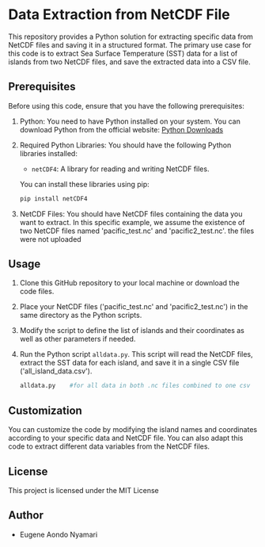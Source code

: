 # Data Extraction from NetCDF File

This repository provides a Python solution for extracting specific data from NetCDF files and saving it in a structured format. The primary use case for this code is to extract Sea Surface Temperature (SST) data for a list of islands from two NetCDF files, and save the extracted data into a CSV file.

## Prerequisites

Before using this code, ensure that you have the following prerequisites:

1. Python: You need to have Python installed on your system. You can download Python from the official website: [Python Downloads](https://www.python.org/downloads/)

2. Required Python Libraries: You should have the following Python libraries installed:
   - `netCDF4`: A library for reading and writing NetCDF files.
   

   You can install these libraries using pip:
   ```bash
   pip install netCDF4 
   ```

3. NetCDF Files: You should have NetCDF files containing the data you want to extract. In this specific example, we assume the existence of two NetCDF files named 'pacific_test.nc' and 'pacific2_test.nc'.
the files were not uploaded
## Usage

1. Clone this GitHub repository to your local machine or download the code files.

2. Place your NetCDF files ('pacific_test.nc' and 'pacific2_test.nc') in the same directory as the Python scripts.

3. Modify the script to define the list of islands and their coordinates as well as other parameters if needed.

4. Run the Python script `alldata.py`. This script will read the NetCDF files, extract the SST data for each island, and save it in a single CSV file ('all_island_data.csv').

   ```bash
   alldata.py    #for all data in both .nc files combined to one csv
   ```

## Customization

You can customize the code by modifying the island names and coordinates according to your specific data and NetCDF file. You can also adapt this code to extract different data variables from the NetCDF files.

## License

This project is licensed under the MIT License

## Author

- Eugene Aondo Nyamari
